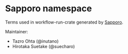 # Sapporo namespace

Terms used in workflow-run-crate generated by [Sapporo](https://github.com/sapporo-wes/sapporo-service).

Maintainer:

- Tazro Ohta (@inutano)
- Hirotaka Suetake (@suecharo)
